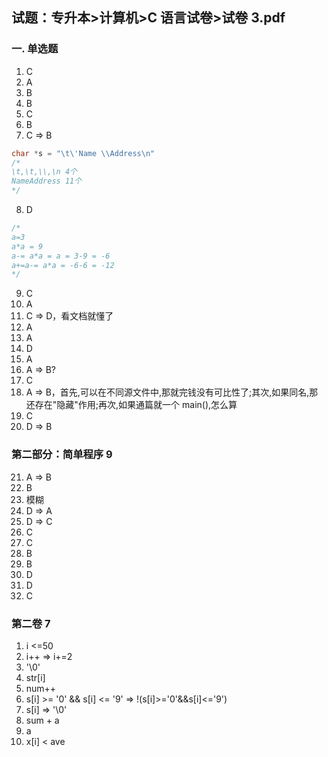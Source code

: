 ## 试题：专升本>计算机>C 语言试卷>试卷 3.pdf

### 一. 单选题

1. C
2. A
3. B
4. B
5. C
6. B
7. C => B

```c
char *s = "\t\'Name \\Address\n"
/*
\t,\t,\\,\n 4个
NameAddress 11个
*/
```

8. D

```c
/*
a=3
a*a = 9
a-= a*a = a = 3-9 = -6
a+=a-= a*a = -6-6 = -12
*/
```

9. C
10. A
11. C => D，看文档就懂了
12. A
13. A
14. D
15. A
16. A => B?
17. C
18. A => B，首先,可以在不同源文件中,那就完钱没有可比性了;其次,如果同名,那还存在"隐藏"作用;再次,如果通篇就一个 main(),怎么算
19. C
20. D => B

### 第二部分：简单程序 9

21. A => B
22. B
23. 模糊
24. D => A
25. D => C
26. C
27. C
28. B
29. B
30. D
31. D
32. C

### 第二卷 7

1. i <=50
2. i++ => i+=2
3. '\0'
4. str[i]
5. num++
6. s[i] >= '0' && s[i] <= '9' => !(s[i]>='0'&&s[i]<='9')
7. s[i] => '\0'
8. sum + a
9. a
10. x[i] < ave
